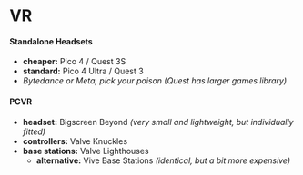 # VR

#### Standalone Headsets

- **cheaper:** Pico 4 / Quest 3S
- **standard:** Pico 4 Ultra / Quest 3
- *Bytedance or Meta, pick your poison (Quest has larger games library)*

#### PCVR

- **headset:** Bigscreen Beyond *(very small and lightweight, but individually fitted)*
- **controllers:** Valve Knuckles
- **base stations:** Valve Lighthouses
	- **alternative:** Vive Base Stations *(identical, but a bit more expensive)*